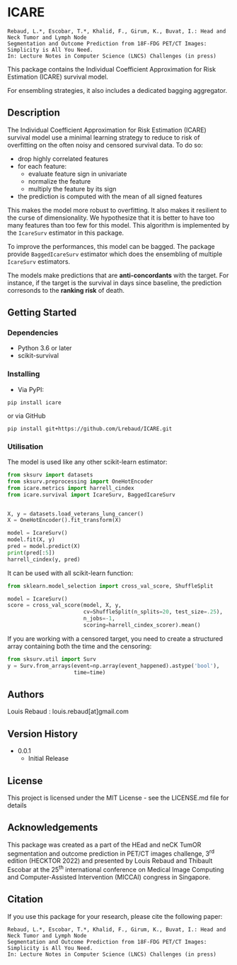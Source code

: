# ICARE

```blockquote
Rebaud, L.*, Escobar, T.*, Khalid, F., Girum, K., Buvat, I.: Head and Neck Tumor and Lymph Node 
Segmentation and Outcome Prediction from 18F-FDG PET/CT Images: Simplicity is All You Need. 
In: Lecture Notes in Computer Science (LNCS) Challenges (in press)
```

This package contains the Individual Coefficient Approximation for Risk Estimation
(ICARE) survival model. 

For ensembling strategies, it also includes a dedicated bagging aggregator.


## Description

The Individual Coefficient Approximation for Risk Estimation (ICARE) survival model
use a minimal learning strategy to reduce to risk of overfitting on the often 
noisy and censored survival data.
To do so:
 * drop highly correlated features
 * for each feature:
   * evaluate feature sign in univariate
   * normalize the feature
   * multiply the feature by its sign
 * the prediction is computed with the mean of all signed features

This makes the model more robust to overfitting. It also makes it
resilient to the curse of dimensionality. We hypothesize that it is 
better to have too many features than too few for this model.
This algorithm is implemented by the `IcareSurv` estimator in this
package.

To improve the performances, this model can be bagged. The package
provide `BaggedIcareSurv` estimator which does the ensembling of 
multiple `IcareSurv` estimators. 

The models make predictions that are **anti-concordants** with the target. 
For instance, if the target is the survival in days since baseline, the
prediction corresonds to the **ranking risk** of death.


## Getting Started

### Dependencies

* Python 3.6 or later
* scikit-survival

### Installing

* Via PyPI:
```shell
pip install icare
```
or via GitHub
```shell
pip install git+https://github.com/Lrebaud/ICARE.git
```

### Utilisation

The model is used like any other scikit-learn estimator:
```python
from sksurv import datasets
from sksurv.preprocessing import OneHotEncoder
from icare.metrics import harrell_cindex
from icare.survival import IcareSurv, BaggedIcareSurv


X, y = datasets.load_veterans_lung_cancer()
X = OneHotEncoder().fit_transform(X)

model = IcareSurv()
model.fit(X, y)
pred = model.predict(X)
print(pred[:5])
harrell_cindex(y, pred)
```

It can be used with all scikit-learn function:
```python
from sklearn.model_selection import cross_val_score, ShuffleSplit

model = IcareSurv()
score = cross_val_score(model, X, y,
                        cv=ShuffleSplit(n_splits=20, test_size=.25),
                        n_jobs=-1,
                        scoring=harrell_cindex_scorer).mean()

```

If you are working with a censored target, you need to create a
structured array containing both the time and the censoring:

```python
from sksurv.util import Surv
y = Surv.from_arrays(event=np.array(event_happened).astype('bool'),
                     time=time)
```


## Authors

Louis Rebaud : louis.rebaud[at]gmail.com

## Version History

* 0.0.1
    * Initial Release

## License

This project is licensed under the MIT License - see the LICENSE.md file for details

## Acknowledgements

This package was created as a part of the HEad and neCK TumOR segmentation and outcome prediction in PET/CT images challenge, 3<sup>rd</sup> edition (HECKTOR 2022) and presented by Louis Rebaud and Thibault Escobar at the 25<sup>th</sup> international conference on Medical Image Computing and Computer-Assisted Intervention (MICCAI) congress in Singapore.

## Citation

If you use this package for your research, please cite the following paper:

```blockquote
Rebaud, L.*, Escobar, T.*, Khalid, F., Girum, K., Buvat, I.: Head and Neck Tumor and Lymph Node 
Segmentation and Outcome Prediction from 18F-FDG PET/CT Images: Simplicity is All You Need. 
In: Lecture Notes in Computer Science (LNCS) Challenges (in press)
```
